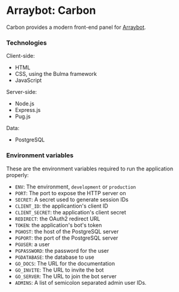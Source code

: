 # Arraybot: Carbon

Carbon provides a modern front-end panel for [Arraybot](https://github.com/Arraying/Arraybot).

### Technologies

Client-side:
* HTML
* CSS, using the Bulma framework
* JavaScript

Server-side:
* Node.js
* Express.js
* Pug.js

Data:
* PostgreSQL

### Environment variables

These are the environment variables required to run the application properly:
* `ENV`: The environment, `development` or `production`
* `PORT`: The port to expose the HTTP server on
* `SECRET`: A secret used to generate session IDs
* `CLIENT_ID`: the applicantion's client ID
* `CLIENT_SECRET`: the application's client secret
* `REDIRECT`: the OAuth2 redirect URL
* `TOKEN`: the application's bot's token
* `PGHOST`: the host of the PostgreSQL server
* `PGPORT`: the port of the PostgreSQL server
* `PGUSER`: a user
* `PGPASSWORD`: the password for the user
* `PGDATABASE`: the database to use
* `GO_DOCS`: The URL for the documentation
* `GO_INVITE`: The URL to invite the bot
* `GO_SERVER`: The URL to join the bot server
* `ADMINS`: A list of semicolon separated admin user IDs.
